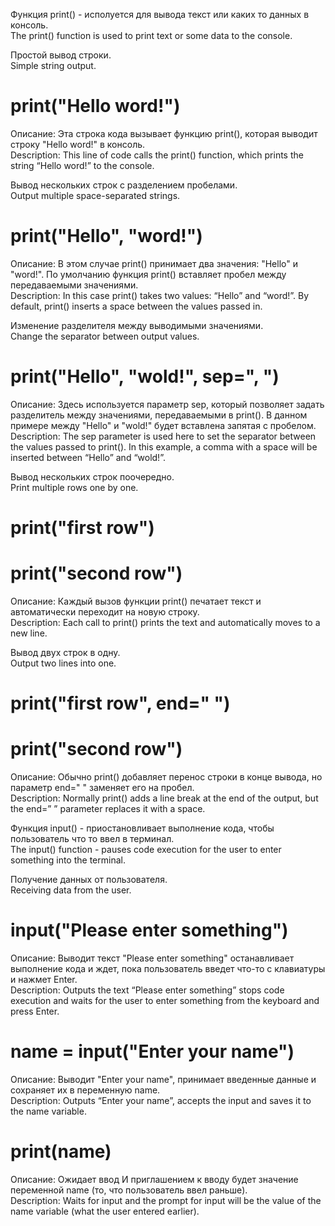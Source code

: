 Функция print() - исполуется для вывода текст или каких то данных в консоль.   
The print() function is used to print text or some data to the console. 

Простой вывод строки.  
Simple string output.
# print("Hello word!") 
Описание: Эта строка кода вызывает функцию print(), которая выводит строку "Hello word!" в консоль.   
Description: This line of code calls the print() function, which prints the string “Hello word!” to the console. 


Вывод нескольких строк с разделением пробелами.  
Output multiple space-separated strings.
# print("Hello", "word!")
Описание: В этом случае print() принимает два значения: "Hello" и "word!".
По умолчанию функция print() вставляет пробел между передаваемыми значениями.  
Description: In this case print() takes two values: “Hello” and “word!”.
By default, print() inserts a space between the values passed in.

Изменение разделителя между выводимыми значениями.  
Change the separator between output values.
# print("Hello", "wold!", sep=", ")
Описание: Здесь используется параметр sep, который позволяет задать разделитель между значениями, передаваемыми в print(). 
В данном примере между "Hello" и "wold!" будет вставлена запятая с пробелом.  
Description: The sep parameter is used here to set the separator between the values passed to print(). 
In this example, a comma with a space will be inserted between “Hello” and “wold!”.

Вывод нескольких строк поочередно.  
Print multiple rows one by one.
# print("first row")
# print("second row")
Описание: Каждый вызов функции print() печатает текст и автоматически переходит на новую строку.  
Description: Each call to print() prints the text and automatically moves to a new line.

Вывод двух строк в одну.  
Output two lines into one.
# print("first row", end=" ")
# print("second row")
Описание: Обычно print() добавляет перенос строки в конце вывода, но параметр end=" " заменяет его на пробел.  
Description: Normally print() adds a line break at the end of the output, but the end=” ” parameter replaces it with a space.

Функция input() - приостановливает выполнение кода, чтобы пользователь что то ввел в терминал.  
The input() function - pauses code execution for the user to enter something into the terminal.

Получение данных от пользователя.  
Receiving data from the user.
# input("Please enter something")
Описание: Выводит текст "Please enter something" останавливает выполнение кода и ждет, пока пользователь введет что-то с клавиатуры и нажмет Enter.  
Description: Outputs the text “Please enter something” stops code execution and waits for the user to enter something from the keyboard and press Enter.

# name = input("Enter your name")
Описание: Выводит "Enter your name", принимает введенные данные и сохраняет их в переменную name.  
Description: Outputs “Enter your name”, accepts the input and saves it to the name variable.
# print(name)
Описание: Ожидает ввод И приглашением к вводу будет значение переменной name (то, что пользователь ввел раньше).  
Description: Waits for input and the prompt for input will be the value of the name variable (what the user entered earlier).
